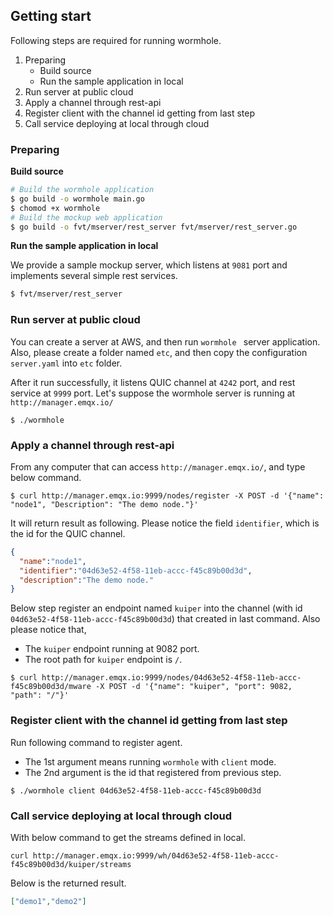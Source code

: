 ## Getting start

Following steps are required for running wormhole. 

1. Preparing
   - Build source 
   - Run the sample application in local
2. Run server at public cloud
3. Apply a channel through rest-api
4. Register client with the channel id getting from last step
5. Call service deploying at local through cloud

### Preparing

**Build source**

```sh
# Build the wormhole application
$ go build -o wormhole main.go
$ chomod +x wormhole
# Build the mockup web application
$ go build -o fvt/mserver/rest_server fvt/mserver/rest_server.go
```

**Run the sample application in local**

We provide a sample mockup server, which listens at `9081` port and implements several simple rest services.

```sh
$ fvt/mserver/rest_server
```

### Run server at public cloud

You can create a server at AWS, and then run `wormhole ` server application. Also, please create a folder named `etc`, and then copy the configuration `server.yaml` into `etc` folder. 

After it run successfully, it listens QUIC channel at `4242` port, and rest service at `9999` port. Let's suppose the wormhole server is running at `http://manager.emqx.io/`

```shell
$ ./wormhole
```

### Apply a channel through rest-api

From any computer that can access `http://manager.emqx.io/`, and type below command.

```shell
$ curl http://manager.emqx.io:9999/nodes/register -X POST -d '{"name": "node1", "Description": "The demo node."}'
```

It will return result as following. Please notice the field `identifier`, which is the id for the QUIC channel.

```json
{
  "name":"node1",
  "identifier":"04d63e52-4f58-11eb-accc-f45c89b00d3d",
  "description":"The demo node."
}
```

Below step register an endpoint named `kuiper` into the channel (with id `04d63e52-4f58-11eb-accc-f45c89b00d3d`) that created in last command. Also please notice that,

- The `kuiper` endpoint running at 9082 port.
- The root path for `kuiper` endpoint is `/`.

```shell
$ curl http://manager.emqx.io:9999/nodes/04d63e52-4f58-11eb-accc-f45c89b00d3d/mware -X POST -d '{"name": "kuiper", "port": 9082, "path": "/"}'
```

### Register client with the channel id getting from last step

Run following command to register agent. 

- The 1st argument means running `wormhole` with `client` mode.
- The 2nd argument is the id that registered from previous step.

```shell
$ ./wormhole client 04d63e52-4f58-11eb-accc-f45c89b00d3d
```

### Call service deploying at local through cloud

With below command to get the streams defined in local.

```shell
curl http://manager.emqx.io:9999/wh/04d63e52-4f58-11eb-accc-f45c89b00d3d/kuiper/streams
```

Below is the returned result.

```json
["demo1","demo2"]
```



